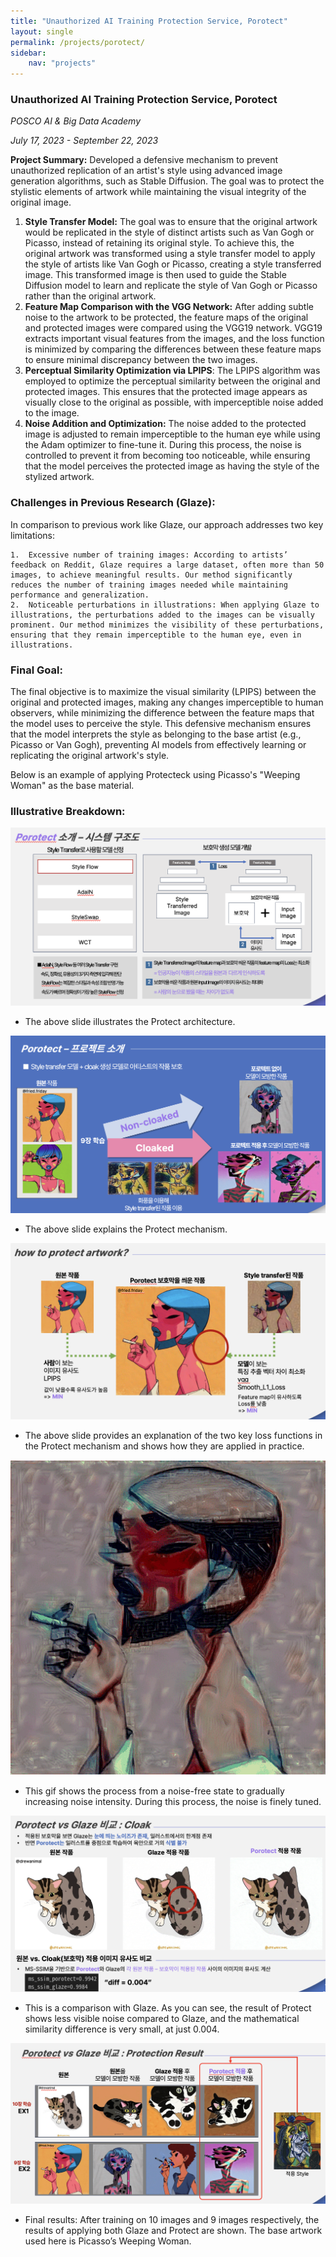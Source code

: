 ```yaml
---
title: "Unauthorized AI Training Protection Service, Porotect"
layout: single
permalink: /projects/porotect/
sidebar:
    nav: "projects"
---
```


### Unauthorized AI Training Protection Service, Porotect

*POSCO AI & Big Data Academy*

*July 17, 2023 - September 22, 2023*

**Project Summary:**
Developed a defensive mechanism to prevent unauthorized replication of an artist's style using advanced image generation algorithms, such as Stable Diffusion. The goal was to protect the stylistic elements of artwork while maintaining the visual integrity of the original image.

1. **Style Transfer Model:** The goal was to ensure that the original artwork would be replicated in the style of distinct artists such as Van Gogh or Picasso, instead of retaining its original style. To achieve this, the original artwork was transformed using a style transfer model to apply the style of artists like Van Gogh or Picasso, creating a style transferred image. This transformed image is then used to guide the Stable Diffusion model to learn and replicate the style of Van Gogh or Picasso rather than the original artwork.
2. **Feature Map Comparison with the VGG Network:** After adding subtle noise to the artwork to be protected, the feature maps of the original and protected images were compared using the VGG19 network. VGG19 extracts important visual features from the images, and the loss function is minimized by comparing the differences between these feature maps to ensure minimal discrepancy between the two images.
3. **Perceptual Similarity Optimization via LPIPS**: The LPIPS algorithm was employed to optimize the perceptual similarity between the original and protected images. This ensures that the protected image appears as visually close to the original as possible, with imperceptible noise added to the image.
4. **Noise Addition and Optimization:** The noise added to the protected image is adjusted to remain imperceptible to the human eye while using the Adam optimizer to fine-tune it. During this process, the noise is controlled to prevent it from becoming too noticeable, while ensuring that the model perceives the protected image as having the style of the stylized artwork.

### Challenges in Previous Research (Glaze):

In comparison to previous work like Glaze, our approach addresses two key limitations:

	1.	Excessive number of training images: According to artists’ feedback on Reddit, Glaze requires a large dataset, often more than 50 images, to achieve meaningful results. Our method significantly reduces the number of training images needed while maintaining performance and generalization.
	2.	Noticeable perturbations in illustrations: When applying Glaze to illustrations, the perturbations added to the images can be visually prominent. Our method minimizes the visibility of these perturbations, ensuring that they remain imperceptible to the human eye, even in illustrations.


### Final Goal:
The final objective is to maximize the visual similarity (LPIPS) between the original and protected images, making any changes imperceptible to human observers, while minimizing the difference between the feature maps that the model uses to perceive the style. This defensive mechanism ensures that the model interprets the style as belonging to the base artist (e.g., Picasso or Van Gogh), preventing AI models from effectively learning or replicating the original artwork's style.

Below is an example of applying Protecteck using Picasso's "Weeping Woman" as the base material.

### Illustrative Breakdown:
![Architecture](/assets/img/porotect/architecture.png)
- The above slide illustrates the Protect architecture.

![Porotect Mechanism](/assets/img/porotect/porotect.png)
- The above slide explains the Protect mechanism.

![How to Protect Artworks](/assets/img/porotect/how_to_protect_artwork.png)
- The above slide provides an explanation of the two key loss functions in the Protect mechanism and shows how they are applied in practice.

![Noise Intensity Change](/assets/img/porotect/process.gif)
- This gif shows the process from a noise-free state to gradually increasing noise intensity. During this process, the noise is finely tuned.

![Comparison with Glaze](/assets/img/porotect/comparison.png)
- This is a comparison with Glaze. As you can see, the result of Protect shows less visible noise compared to Glaze, and the mathematical similarity difference is very small, at just 0.004.

![Final Result](/assets/img/porotect/final_result.png)
- Final results: After training on 10 images and 9 images respectively, the results of applying both Glaze and Protect are shown. The base artwork used here is Picasso’s Weeping Woman.
